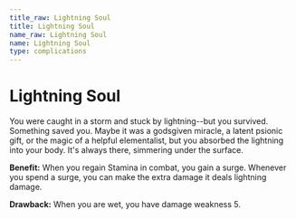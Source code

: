 ```yaml
---
title_raw: Lightning Soul
title: Lightning Soul
name_raw: Lightning Soul
name: Lightning Soul
type: complications
---
```


# Lightning Soul

You were caught in a storm and stuck by lightning--but you survived. Something saved you. Maybe it was a godsgiven miracle, a latent psionic gift, or the magic of a helpful elementalist, but you absorbed the lightning into your body. It's always there, simmering under the surface.

**Benefit:** When you regain Stamina in combat, you gain a surge. Whenever you spend a surge, you can make the extra damage it deals lightning damage.

**Drawback:** When you are wet, you have damage weakness 5.
